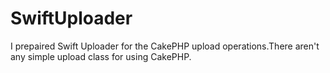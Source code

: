 SwiftUploader
=============

I prepaired Swift Uploader for the CakePHP upload operations.There aren't any simple upload class for using CakePHP.
